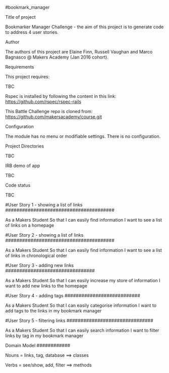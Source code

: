 #bookmark_manager

Title of project

Bookmarker Manager Challenge - the aim of this project is to generate code to address 4 user stories.

Author

The authors of this project are Elaine Finn, Russell Vaughan and Marco Bagnasco @ Makers Academy (Jan 2016 cohort). 

Requirements

This project requires:

TBC

Rspec is installed by following the content in this link: https://github.com/rspec/rspec-rails

This Battle Challenge repo is cloned from: https://github.com/makersacademy/course.git

Configuration

The module has no menu or modifiable settings. There is no configuration.

Project Directories

TBC

IRB demo of app

TBC

Code status

TBC

 

#User Story 1 - showing a list of links
#######################################

As a Makers Student
So that I can easily find information
I want to see a list of links on a homepage

#User Story 2 - showing a list of links
#######################################

As a Makers Student
So that I can easily find information
I want to see a list of links in chronological order

#User Story 3 - adding new links
################################

As a Makers Student
So that I can easily increase my store of information
I want to add new links to the homepage

#User Story 4 - adding tags
###########################

As a Makers Student
So that I can easily categorise information 
I want to add tags to the links in my bookmark manager

#User Story 5 - filtering links
###############################

As a Makers Student
So that I can easily search information 
I want to filter links by tag in my bookmark manager


Domain Model
############

Nouns = links, tag, database ==> classes

Verbs = see/show, add, filter ==> methods


